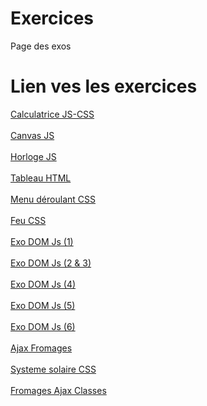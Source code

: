 # Exercices

<html>

<head>
    <meta charset="UTF-8">
    <meta name="viewport" content="width=device-width, initial-scale=1.0">
    <meta http-equiv="X-UA-Compatible" content="ie=edge">
    Page des exos
</head>

<body>
<h1>Lien ves les exercices</h1>
<!--https://loudthunder64.github.io/Lien-vers-les-Exos-HTML-CSS-JS/-->
    <a href="https://loudthunder64.github.io/Exercices/Calculatrice/calculatrice.html" target="_blank">Calculatrice JS-CSS</a>
    <br><br>
    <a href="https://loudthunder64.github.io/Exercices/Canvas JS/Canvas JS.html" target="_blank">Canvas JS</a>
    <br><br>
    <a href="https://loudthunder64.github.io/Exercices/Horloge JS/Horloge JS.html" target="_blank">Horloge JS</a>
    <br><br>
    <a href="https://loudthunder64.github.io/Exercices/tableaux.html" target="_blank">Tableau HTML</a>
    <br><br>
    <a href="https://loudthunder64.github.io/Exercices/menucss.html" target="_blank">Menu déroulant CSS</a>
    <br><br>
    <a href="https://loudthunder64.github.io/Exercices/Feu CSS/feu.html" target="_blank">Feu CSS</a>
    <br><br>
    <a href="https://loudthunder64.github.io/Exercices/Exo DOM Js/Exo.html" target="_blank">Exo DOM Js (1)</a>
    <br><br>
    <a href="https://loudthunder64.github.io/Exercices/Exo DOM Js/exo2 3 js.html" target="_blank">Exo DOM Js (2 & 3)</a>
    <br><br>
     <a href="https://loudthunder64.github.io/Exercices/Exo DOM Js/exo4.html" target="_blank">Exo DOM Js (4)</a>
    <br><br>
     <a href="https://loudthunder64.github.io/Exercices/Exo DOM Js/exo5.html" target="_blank">Exo DOM Js (5)</a>
    <br><br>   
    <a href="https://loudthunder64.github.io/Exercices/Exo DOM Js/exo6.html" target="_blank">Exo DOM Js (6)</a>
    <br><br>
    <a href="https://loudthunder64.github.io/Exercices/Ajax fromages/ajax.html" target="_blank">Ajax Fromages</a>
    <br><br>
    <a href="https://loudthunder64.github.io/Exercices/Systeme solaire CSS/systeme.html" target="_blank">Systeme solaire CSS</a>
    <br><br>
    <a href="https://loudthunder64.github.io/Exercices/Ajax Classes/ajaxclass.html" target="_blank">Fromages Ajax Classes</a>
    
    
    
    
</body>

</html>
